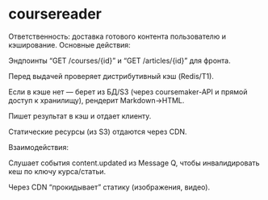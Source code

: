 # coursereader

Ответственность: доставка готового контента пользователю и кэширование.
Основные действия:

Эндпоинты “GET /courses/{id}” и “GET /articles/{id}” для фронта.

Перед выдачей проверяет дистрибутивный кэш (Redis/Т1).

Если в кэше нет — берет из БД/S3 (через coursemaker-API и прямой доступ к хранилищу), рендерит Markdown→HTML.

Пишет результат в кэш и отдает клиенту.

Статические ресурсы (из S3) отдаются через CDN.

Взаимодействия:

Слушает события content.updated из Message Q, чтобы инвалидировать кеш по ключу курса/статьи.

Через CDN “прокидывает” статику (изображения, видео).


